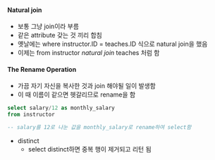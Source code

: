 #### Natural join

* 보통 그냥 join이라 부름
* 같은 attribute 갖는 것 끼리 합침
* 옛날에는 where instructor.ID = teaches.ID 식으로 natural join을 했음
* 이제는 from instructor *natural join* teaches 처럼 함

#### The Rename Operation

* 가끔 자기 자신을 복사한 것과 join 해야될 일이 발생함
* 이 때 이름이 같으면 헷갈리므로 rename을 함

```sql
select salary/12 as monthly_salary
from instructor

-- salary를 12로 나눈 값을 monthly_salary로 rename하여 select함
```

* distinct
    * select distinct하면 중복 행이 제거되고 리턴 됨
